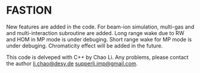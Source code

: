 # FASTION
New features are added in the code. 
For beam-ion simulation, multi-gas and and multi-interaction subroutine are added. 
Long range wake due to RW and HOM in MP mode is under debuging.
Short range wake for MP mode is under debuging.
Chromaticity effect will be added in the future. 


This code is delveped with C++ by Chao Li.
Any problems, please contact the author li.chao@desy.de supperli.imp@gmail.com.









